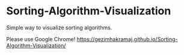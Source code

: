 # Sorting-Algorithm-Visualization
Simple way to visualize sorting algorithms.

Please use Google Chrome! https://gezimhakramaj.github.io/Sorting-Algorithm-Visualization/
